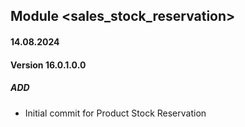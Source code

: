 ## Module <sales_stock_reservation>

#### 14.08.2024
#### Version 16.0.1.0.0
##### ADD

- Initial commit for Product Stock Reservation

 